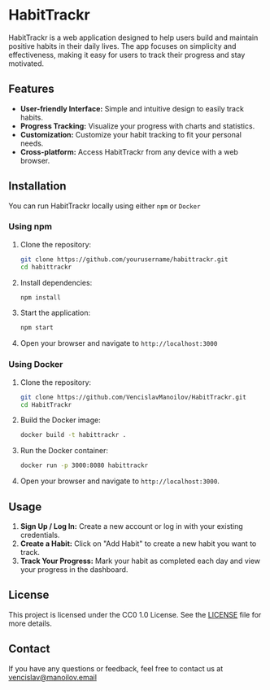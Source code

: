 # HabitTrackr

HabitTrackr is a web application designed to help users build and maintain positive habits in their daily lives. The app focuses on simplicity and effectiveness, making it easy for users to track their progress and stay motivated.

## Features

- **User-friendly Interface:** Simple and intuitive design to easily track habits.
- **Progress Tracking:** Visualize your progress with charts and statistics.
- **Customization:** Customize your habit tracking to fit your personal needs.
- **Cross-platform:** Access HabitTrackr from any device with a web browser.

## Installation

You can run HabitTrackr locally using either `npm` or `Docker`

### Using npm

1. Clone the repository:
    ```bash
    git clone https://github.com/yourusername/habittrackr.git
    cd habittrackr
    ```

2. Install dependencies:
    ```bash
    npm install
    ```

3. Start the application:
    ```bash
    npm start
    ```

4. Open your browser and navigate to `http://localhost:3000`

### Using Docker

1. Clone the repository:
    ```bash
    git clone https://github.com/VencislavManoilov/HabitTrackr.git
    cd HabitTrackr
    ```

2. Build the Docker image:
    ```bash
    docker build -t habittrackr .
    ```

3. Run the Docker container:
    ```bash
    docker run -p 3000:8080 habittrackr
    ```

4. Open your browser and navigate to `http://localhost:3000`.

## Usage

1. **Sign Up / Log In:** Create a new account or log in with your existing credentials.
2. **Create a Habit:** Click on "Add Habit" to create a new habit you want to track.
3. **Track Your Progress:** Mark your habit as completed each day and view your progress in the dashboard.

## License

This project is licensed under the CC0 1.0 License. See the [LICENSE](LICENSE) file for more details.

## Contact

If you have any questions or feedback, feel free to contact us at vencislav@manoilov.email

